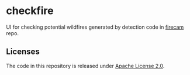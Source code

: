 # checkfire
UI for checking potential wildfires generated by detection code in [firecam](https://github.com/open-climate-tech/firecam) repo.


## Licenses
The code in this repository is released under [Apache License 2.0](LICENSE).
